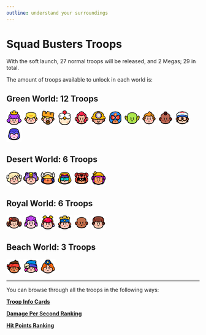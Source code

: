 ```yaml
---
outline: understand your surroundings
---
```


# Squad Busters Troops

With the soft launch, 27 normal troops will be released, and 2 Megas; 29 in total.

The amount of troops available to unlock in each world is:

## Green World: 12 Troops

<div id="banner">
    <div class="" style="display: inline-block;">
        <img src="../assets/sb_emote_archer-queen.png"  width="40" height="40" />
    </div>
    <div class="" style="display: inline-block;">
        <img src="../assets/sb_emote_barbarian.png"  width="40" height="40" />
    </div>
    <div class="" style="display: inline-block;">
        <img src="../assets/sb_emote_barbarian-king.png"  width="40" height="40" />
    </div>
    <div class="" style="display: inline-block;">
        <img src="../assets/sb_emote_chicken.png"  width="40" height="40" />
    </div>
    <div class="" style="display: inline-block;">
        <img src="../assets/sb_emote_colt.png"  width="40" height="40" />
    </div>
    <div class="" style="display: inline-block;">
        <img src="../assets/sb_emote_dynamike.png"  width="40" height="40" />
    </div>
    <div class="" style="display: inline-block;">
        <img src="../assets/sb_emote_el-primo.png"  width="40" height="40" />
    </div>
    <div class="" style="display: inline-block;">
        <img src="../assets/sb_emote_goblin.png"  width="40" height="40" />
    </div>
    <div class="" style="display: inline-block;">
        <img src="../assets/sb_emote_greg.png"  width="40" height="40" />
    </div>
    <div class="" style="display: inline-block;">
        <img src="../assets/sb_emote_hog-rider.png"  width="40" height="40" />
    </div>
    <div class="" style="display: inline-block;">
        <img src="../assets/sb_emote_medic.png"  width="40" height="40" />
    </div>
    <div class="" style="display: inline-block;">
        <img src="../assets/sb_emote_witch.png"  width="40" height="40" />
    </div>
</div>

## Desert World: 6 Troops

<div id="banner">
    <div class="" style="display: inline-block;">
        <img src="../assets/sb_emote_battle-healer.png"  width="40" height="40" />
    </div>
    <div class="" style="display: inline-block;">
        <img src="../assets/sb_emote_bea.png"  width="40" height="40" />
    </div>
    <div class="" style="display: inline-block;">
        <img src="../assets/sb_emote_bo.png"  width="40" height="40" />
    </div>
    <div class="" style="display: inline-block;">
        <img src="../assets/sb_emote_max.png"  width="40" height="40" />
    </div>
    <div class="" style="display: inline-block;">
        <img src="../assets/sb_emote_nita.png"  width="40" height="40" />
    </div>
    <div class="" style="display: inline-block;">
        <img src="../assets/sb_emote_shelly.png"  width="40" height="40" />
    </div>
</div>

## Royal World: 6 Troops

<div id="banner">
    <div class="" style="display: inline-block;">
        <img src="../assets/sb_emote_mavis.png"  width="40" height="40" />
    </div>
    <div class="" style="display: inline-block;">
        <img src="../assets/sb_emote_mortis.png"  width="40" height="40" />
    </div>
    <div class="" style="display: inline-block;">
        <img src="../assets/sb_emote_pam.png"  width="40" height="40" />
    </div>
    <div class="" style="display: inline-block;">
        <img src="../assets/sb_emote_royale-king.png"  width="40" height="40" />
    </div>
    <div class="" style="display: inline-block;">
        <img src="../assets/sb_emote_trader.png"  width="40" height="40" />
    </div>
    <div class="" style="display: inline-block;">
        <img src="../assets/sb_emote_wizard.png"  width="40" height="40" />
    </div>
</div>

## Beach World: 3 Troops

<div id="banner">
    <div class="" style="display: inline-block;">
        <img src="../assets/sb_emote_heavy.png"  width="40" height="40" />
    </div>
    <div class="" style="display: inline-block;">
        <img src="../assets/sb_emote_penny.png"  width="40" height="40" />
    </div>
    <div class="" style="display: inline-block;">
        <img src="../assets/sb_emote_tank-girl.png"  width="40" height="40" />
    </div>
</div>

___

You can browse through all the troops in the following ways:

[**Troop Info Cards**](/sb/troops_cards)

[**Damage Per Second Ranking**](/sb/troops_by_dps)

[**Hit Points Ranking**](/sb/troops_by_hp)